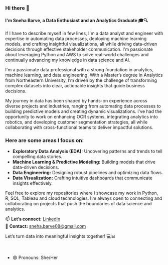### Hi there 👋 
#### I'm Sneha Barve, a Data Enthusiast and an Analytics Graduate 🎓🔍

If I have to describe myself in few lines, I'm a data analyst and engineer with expertise in automating data processes, deploying machine learning models, and crafting insightful visualizations, all while driving data-driven decisions through effective stakeholder communication. I'm passionate about leveraging Python and AWS to solve real-world challenges and continually advancing my knowledge in data science and AI.

I'm a passionate data professional with a strong foundation in analytics, machine learning, and data engineering. With a Master’s degree in Analytics from Northeastern University, I’m driven by the challenge of transforming complex datasets into clear, actionable insights that guide business decisions.

My journey in data has been shaped by hands-on experience across diverse projects and industries, ranging from automating data processes to building predictive models and creating dynamic visualizations. I've had the opportunity to work on enhancing OCR systems, integrating analytics into robotics, and developing customer segmentation strategies, all while collaborating with cross-functional teams to deliver impactful solutions.

### Here are some areas I focus on:

- **Exploratory Data Analysis (EDA):** Uncovering patterns and trends to tell compelling data stories.
- **Machine Learning & Predictive Modeling:** Building models that drive data-driven decisions.
- **Data Engineering:** Designing robust pipelines and optimizing data flows.
- **Data Visualization:** Crafting intuitive dashboards that communicate insights effectively.

Feel free to explore my repositories where I showcase my work in Python, R, SQL, Tableau and cloud technologies. I’m always open to connecting and collaborating on projects that push the boundaries of data science and analytics.

📫 **Let’s connect:** [LinkedIn](https://www.linkedin.com/in/sneha-barve-ts/)  
📧 **Contact:** sneha.barve08@gmail.com

Let’s turn data into meaningful insights together! 💻📊

<br>



- 😄 Pronouns: She/Her

